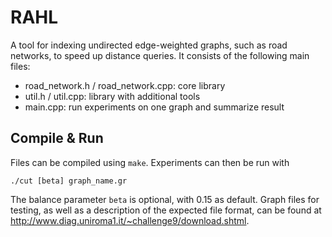 # RAHL

A tool for indexing undirected edge-weighted graphs, such as road networks, to speed up distance queries.
It consists of the following main files:

* road_network.h / road_network.cpp: core library
* util.h / util.cpp: library with additional tools
* main.cpp: run experiments on one graph and summarize result

## Compile & Run

Files can be compiled using `make`.
Experiments can then be run with

```
./cut [beta] graph_name.gr
```

The balance parameter `beta` is optional, with 0.15 as default.
Graph files for testing, as well as a description of the expected file format, can be found at http://www.diag.uniroma1.it/~challenge9/download.shtml.

